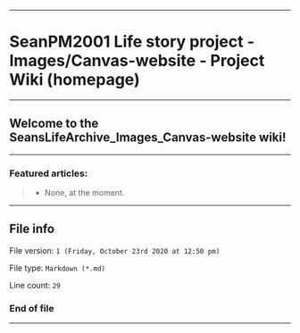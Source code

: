 
***

# SeanPM2001 Life story project - Images/Canvas-website - Project Wiki (homepage)

***

## Welcome to the SeansLifeArchive_Images_Canvas-website wiki!

***

### Featured articles:

> * None, at the moment.

***

## File info

File version: `1 (Friday, October 23rd 2020 at 12:50 pm)`

File type: `Markdown (*.md)`

Line count: `29`

### End of file

***
